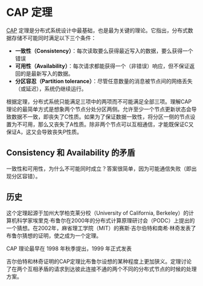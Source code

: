 # CAP 定理

[CAP](https://en.wikipedia.org/wiki/CAP_theorem) 定理是分布式系统设计中最基础，也是最为关键的理论。它指出，分布式数据存储不可能同时满足以下三个条件：

  - **一致性（Consistency）**：每次读取要么获得最近写入的数据，要么获得一个错误
  - **可用性（Availability）**：每次请求都能获得一个（非错误）响应，但不保证返回的是最新写入的数据。
  - **分区容忍（Partition tolerance）**：尽管任意数量的消息被节点间的网络丢失（或延迟），系统仍继续运行。

根据定理，分布式系统只能满足三项中的两项而不可能满足全部三项。理解CAP理论的最简单方式是想象两个节点分处分区两侧。允许至少一个节点更新状态会导致数据不一致，即丧失了C性质。如果为了保证数据一致性，将分区一侧的节点设置为不可用，那么又丧失了A性质。除非两个节点可以互相通信，才能既保证C又保证A，这又会导致丧失P性质。

## Consistency 和 Availability 的矛盾

一致性和可用性，为什么不可能同时成立？答案很简单，因为可能通信失败（即出现分区容错）。



## 历史

这个定理起源于加州大学柏克莱分校（University of California, Berkeley）的计算机科学家埃里克·布鲁尔在2000年的分布式计算原理研讨会（PODC）上提出的一个猜想。在2002年，麻省理工学院（MIT）的赛斯·吉尔伯特和南希·林奇发表了布鲁尔猜想的证明，使之成为一个定理。

CAP 理论最早在 1998 年秋季提出，1999 年正式发表

吉尔伯特和林奇证明的CAP定理比布鲁尔设想的某种程度上更加狭义。定理讨论了在两个互相矛盾的请求到达彼此连接不通的两个不同的分布式节点的时候的处理方案。



